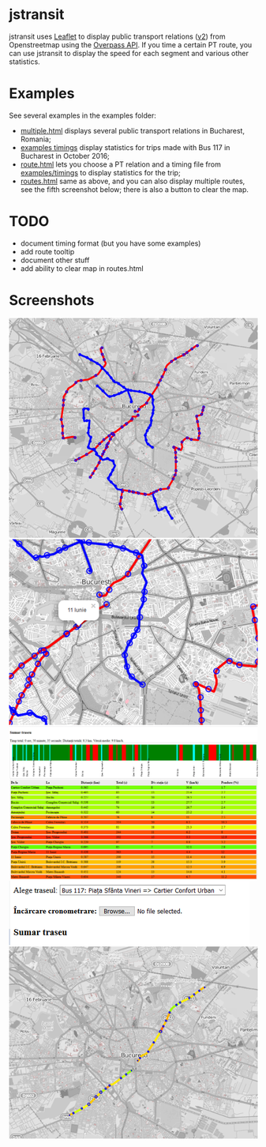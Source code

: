 # jstransit
jstransit uses [Leaflet](http://leafletjs.com/) to display public transport relations ([v2](http://wiki.openstreetmap.org/wiki/Proposed_features/Public_Transport)) from Openstreetmap using the [Overpass API](http://wiki.openstreetmap.org/wiki/Overpass_API). 
If you time a certain PT route, you can use jstransit to display the speed for each segment and various other statistics.

# Examples
See several examples in the examples folder:
- [multiple.html](examples/multiple.html) displays several public transport relations in Bucharest, Romania;
- [examples timings](examples/trip_timing) display statistics for trips made with Bus 117 in Bucharest in October 2016;
- [route.html](examples/route.html) lets you choose a PT relation and a timing file from [examples/timings](examples/timings) to display statistics for the trip;
- [routes.html](examples/routes.html) same as above, and you can also display multiple routes, see the fifth screenshot below; there is also a button to clear the map.

# TODO
- document timing format (but you have some examples)
- add route tooltip
- document other stuff
- add ability to clear map in routes.html

# Screenshots
![multiple routes](examples/screenshots/01.PNG)
![station tooltip](examples/screenshots/02.PNG)
![stats](examples/screenshots/03.PNG)
![choose route and timing](examples/screenshots/04.png)
![stats](examples/screenshots/05.PNG)